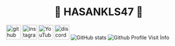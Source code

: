 <h1 align="center">👑 HASANKLS47 👑</h1>

[<img src='https://cdn.jsdelivr.net/npm/simple-icons@3.0.1/icons/github.svg' alt='github' height='40'>](https://github.com/hasankls47)  [<img src='https://cdn.jsdelivr.net/npm/simple-icons@3.0.1/icons/instagram.svg' alt='instagram' height='40'>](https://www.instagram.com/hasankls47/)  [<img src='https://cdn.jsdelivr.net/npm/simple-icons@3.0.1/icons/youtube.svg' alt='YouTube' height='40'>](https://www.youtube.com/channel/https://www.youtube.com/UCrzXXtSpZEfg8gv5DYO67Kw)
[<img src='https://cdn.jsdelivr.net/npm/simple-icons@3.0.1/icons/discord.svg' alt='discord' height='40'>](https://discord.com/users/688863176850145424)
![GitHub stats](https://github-readme-stats.vercel.app/api?username=hasankls47&show_icons=true) 
![Github Profile Visit İnfo](https://komarev.com/ghpvc/?username=hasankls47&label=PROFILE+VIEWS)
 <a href="https://hasankls47.cf/" target="_blank" class="fas fa-sitemape skills-icon"  data-tippy-content="Youtube:HASANKLS47"></i></a>
